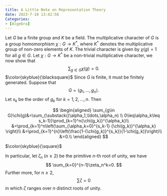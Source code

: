 ```yaml
---
title: A Little Note on Representation Theory
date: 2023-7-10 13:42:58
Categories: 
- [Algebra]
---
```



Let $G$ be a finite group and $K$ be a field. The multiplicative character of $G$ is a group homomorphism $\chi:G\to K^{\ast}$, where $K^{\ast}$ denotes the multiplicative group of non-zero elements of $K$. The trivial character is given by $\chi(g)=1$ for all $g\in G$.
Let $\chi:G\to K^{\ast}$ be a non-trivial multiplicative character, we now show that
$$
\sum_{g\in G}\chi(g)=0.
$$
$\color{skyblue}{\blacksquare}$ Since $G$ is finite, it must be finitely generated. Suppose that
$$
G=\langle g_1,\ldots,g_n\rangle.
$$
Let $s_k$ be the order of $g_k$ for $k=1,2,\ldots,n$. Then

$$
\begin{aligned}
\sum_{g\in G}\chi(g)&=\sum_{\substack{(\alpha_1,\ldots,\alpha_n) \\ 0\leq\alpha_k\leq s_k-1}}\prod_{k=1}^n{\chi(g_k)}^{\alpha_k}\\
&=\prod_{k=1}^n\left(\sum_{\alpha_k=0}^{s_k-1} {\chi(g_k)}^{\alpha_k} \right)\\
&=\prod_{k=1}^{n}\left(\frac{1-{\chi(g_k)}^{s_k}}{1-\chi(g_k)}\right)\\
&=0.\\
\end{aligned}
$$

$\color{skyblue}{\square}$

In particular, let $\zeta_n$ $(n\geq 2)$ be the primitive $n$-th root of unity, we have
$$
\sum_{k=0}^{n-1}\zeta_n^k=0.
$$
Further more, for $n\geq 2$, 
$$
\sum \zeta=0
$$
in which $\zeta$ ranges over $n$ distinct roots of unity. 
